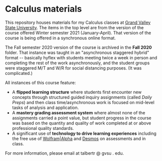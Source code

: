 # Calculus materials 

This repository houses materials for my Calculus classes at [Grand Valley State University](http://www.gvsu.edu). The items in the top level are from the version of the course offered Winter semester 2021 (January-April). That version of the course is being offered in a synchronous online format. 

The Fall semester 2020 version of the course is archived in the **Fall 2020** folder. That instance was taught in an "asynchronous staggered hybrid" format -- basically hyflex with students meeting twice a week in person and completing the rest of the work asynchronously, and the student groups were staggered M/T and W/R for social distancing purposes. (It was complicated.) 

All instances of this course feature: 

* A **flipped learning structure** where students first encounter new concepts through structured guided inquiry assignments (called *Daily Preps*) and then class time/asynchronous work is focused on mid-level tasks of analysis and application. 
* A **mastery grading assessment system** where almost none of the assignments carried a point value, but student progress in the course was based on the quantity and quality of work completed at or above professional quality standards. 
* A significant use of **technology to drive learning experiences** including the free use of [Wolfram|Alpha](http://wolframalpha.com) and [Desmos](http://desmos.com) on assessments and in class. 

For more information, please email at talbertr @ gvsu . edu. 
